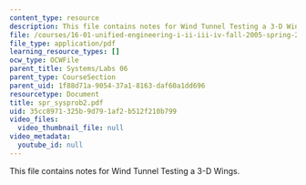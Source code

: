 ```yaml
---
content_type: resource
description: This file contains notes for Wind Tunnel Testing a 3-D Wings.
file: /courses/16-01-unified-engineering-i-ii-iii-iv-fall-2005-spring-2006/35cc8971325b9d791af2b512f210b799_spr_sysprob2.pdf
file_type: application/pdf
learning_resource_types: []
ocw_type: OCWFile
parent_title: Systems/Labs 06
parent_type: CourseSection
parent_uid: 1f88d71a-9054-37a1-8163-daf60a1dd696
resourcetype: Document
title: spr_sysprob2.pdf
uid: 35cc8971-325b-9d79-1af2-b512f210b799
video_files:
  video_thumbnail_file: null
video_metadata:
  youtube_id: null
---
```

This file contains notes for Wind Tunnel Testing a 3-D Wings.

